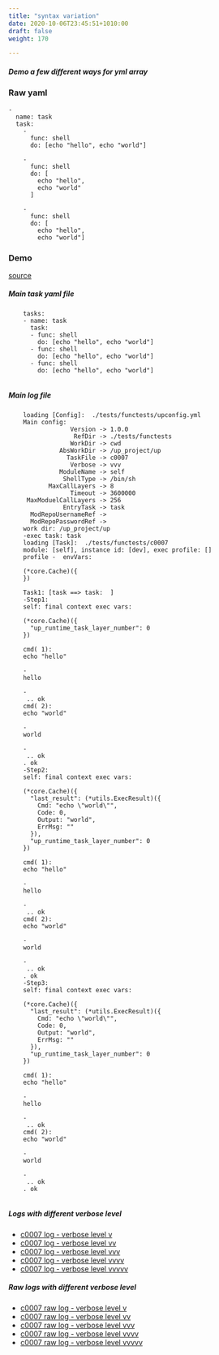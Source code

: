 ```yaml
---
title: "syntax variation"
date: 2020-10-06T23:45:51+1010:00
draft: false
weight: 170

---
```


##### Demo a few different ways for yml array


### Raw yaml


```
-
  name: task
  task:
    -
      func: shell
      do: [echo "hello", echo "world"]

    -
      func: shell
      do: [
        echo "hello",
        echo "world"
      ]

    -
      func: shell
      do: [
        echo "hello",
        echo "world"]
  ```











### Demo








[source](https://github.com/upcmd/up/blob/master/tests/functests/c0007.yml)

##### Main task yaml file
```
    tasks:
    - name: task
      task:
      - func: shell
        do: [echo "hello", echo "world"]
      - func: shell
        do: [echo "hello", echo "world"]
      - func: shell
        do: [echo "hello", echo "world"]
    
```
##### Main log file
```
    loading [Config]:  ./tests/functests/upconfig.yml
    Main config:
                 Version -> 1.0.0
                  RefDir -> ./tests/functests
                 WorkDir -> cwd
              AbsWorkDir -> /up_project/up
                TaskFile -> c0007
                 Verbose -> vvv
              ModuleName -> self
               ShellType -> /bin/sh
           MaxCallLayers -> 8
                 Timeout -> 3600000
     MaxModuelCallLayers -> 256
               EntryTask -> task
      ModRepoUsernameRef -> 
      ModRepoPasswordRef -> 
    work dir: /up_project/up
    -exec task: task
    loading [Task]:  ./tests/functests/c0007
    module: [self], instance id: [dev], exec profile: []
    profile -  envVars:
    
    (*core.Cache)({
    })
    
    Task1: [task ==> task:  ]
    -Step1:
    self: final context exec vars:
    
    (*core.Cache)({
      "up_runtime_task_layer_number": 0
    })
    
    cmd( 1):
    echo "hello"
    
    -
    hello
    
    -
     .. ok
    cmd( 2):
    echo "world"
    
    -
    world
    
    -
     .. ok
    . ok
    -Step2:
    self: final context exec vars:
    
    (*core.Cache)({
      "last_result": (*utils.ExecResult)({
        Cmd: "echo \"world\"",
        Code: 0,
        Output: "world",
        ErrMsg: ""
      }),
      "up_runtime_task_layer_number": 0
    })
    
    cmd( 1):
    echo "hello"
    
    -
    hello
    
    -
     .. ok
    cmd( 2):
    echo "world"
    
    -
    world
    
    -
     .. ok
    . ok
    -Step3:
    self: final context exec vars:
    
    (*core.Cache)({
      "last_result": (*utils.ExecResult)({
        Cmd: "echo \"world\"",
        Code: 0,
        Output: "world",
        ErrMsg: ""
      }),
      "up_runtime_task_layer_number": 0
    })
    
    cmd( 1):
    echo "hello"
    
    -
    hello
    
    -
     .. ok
    cmd( 2):
    echo "world"
    
    -
    world
    
    -
     .. ok
    . ok
    
```


##### Logs with different verbose level
* [c0007 log - verbose level v](../../logs/c0007_v)
* [c0007 log - verbose level vv](../../logs/c0007_vv)
* [c0007 log - verbose level vvv](../../logs/c0007_vvvv)
* [c0007 log - verbose level vvvv](../../logs/c0007_vvvv)
* [c0007 log - verbose level vvvvv](../../logs/c0007_vvvvv)

##### Raw logs with different verbose level
* [c0007 raw log - verbose level v](../../reflogs/c0007_v.log)
* [c0007 raw log - verbose level vv](../../reflogs/c0007_vv.log)
* [c0007 raw log - verbose level vvv](../../reflogs/c0007_vvv.log)
* [c0007 raw log - verbose level vvvv](../../reflogs/c0007_vvvv.log)
* [c0007 raw log - verbose level vvvvv](../../reflogs/c0007_vvvvv.log)







